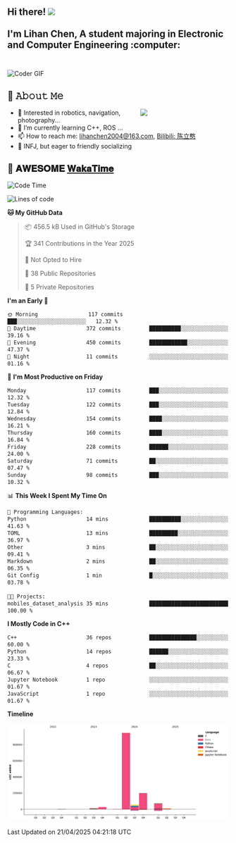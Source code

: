 <h2 align="left">
 <abc>
  <br>Hi there! <img src="https://user-images.githubusercontent.com/42378118/110234147-e3259600-7f4e-11eb-95be-0c4047144dea.gif" width="30"><br>
  <br> I'm Lihan Chen, A student majoring in Electronic and Computer Engineering :computer:<br>
  <br>
 </abc>
</h2>

<img align="center" src="https://media.giphy.com/media/SWoSkN6DxTszqIKEqv/giphy.gif" alt="Coder GIF" width="500">

## :book: 𝙰𝚋𝚘𝚞𝚝 𝙼𝚎

<img align="right" width="40%" src="https://github-readme-stats.vercel.app/api?username=LihanChen2004&show_icons=true&icon_color=CE1D2D&text_color=718096&bg_color=ffffff&hide_title=true" />

- 🌟 Interested in robotics, navigation, photography...
- 🌱 I’m currently learning C++, ROS ... 
- 📫 How to reach me: lihanchen2004@163.com, [Bilibili: 陈立憨](https://space.bilibili.com/170786212)
- 👯 INFJ, but eager to friendly socializing

## 📜 𝐀𝐖𝐄𝐒𝐎𝐌𝐄 [𝐖𝐚𝐤𝐚𝐓𝐢𝐦𝐞](https://github.com/anmol098/waka-readme-stats)

<!--START_SECTION:waka-->
![Code Time](http://img.shields.io/badge/Code%20Time-1%2C051%20hrs%2015%20mins-blue)

![Lines of code](https://img.shields.io/badge/From%20Hello%20World%20I%27ve%20Written-1.3%20million%20lines%20of%20code-blue)

**🐱 My GitHub Data** 

> 📦 456.5 kB Used in GitHub's Storage 
 > 
> 🏆 341 Contributions in the Year 2025
 > 
> 🚫 Not Opted to Hire
 > 
> 📜 38 Public Repositories 
 > 
> 🔑 5 Private Repositories 
 > 
**I'm an Early 🐤** 

```text
🌞 Morning                117 commits         ███░░░░░░░░░░░░░░░░░░░░░░   12.32 % 
🌆 Daytime                372 commits         ██████████░░░░░░░░░░░░░░░   39.16 % 
🌃 Evening                450 commits         ████████████░░░░░░░░░░░░░   47.37 % 
🌙 Night                  11 commits          ░░░░░░░░░░░░░░░░░░░░░░░░░   01.16 % 
```
📅 **I'm Most Productive on Friday** 

```text
Monday                   117 commits         ███░░░░░░░░░░░░░░░░░░░░░░   12.32 % 
Tuesday                  122 commits         ███░░░░░░░░░░░░░░░░░░░░░░   12.84 % 
Wednesday                154 commits         ████░░░░░░░░░░░░░░░░░░░░░   16.21 % 
Thursday                 160 commits         ████░░░░░░░░░░░░░░░░░░░░░   16.84 % 
Friday                   228 commits         ██████░░░░░░░░░░░░░░░░░░░   24.00 % 
Saturday                 71 commits          ██░░░░░░░░░░░░░░░░░░░░░░░   07.47 % 
Sunday                   98 commits          ███░░░░░░░░░░░░░░░░░░░░░░   10.32 % 
```


📊 **This Week I Spent My Time On** 

```text
💬 Programming Languages: 
Python                   14 mins             ██████████░░░░░░░░░░░░░░░   41.63 % 
TOML                     13 mins             █████████░░░░░░░░░░░░░░░░   36.97 % 
Other                    3 mins              ██░░░░░░░░░░░░░░░░░░░░░░░   09.41 % 
Markdown                 2 mins              ██░░░░░░░░░░░░░░░░░░░░░░░   06.35 % 
Git Config               1 min               █░░░░░░░░░░░░░░░░░░░░░░░░   03.78 % 

🐱‍💻 Projects: 
mobiles_dataset_analysis 35 mins             █████████████████████████   100.00 % 
```

**I Mostly Code in C++** 

```text
C++                      36 repos            ███████████████░░░░░░░░░░   60.00 % 
Python                   14 repos            ██████░░░░░░░░░░░░░░░░░░░   23.33 % 
C                        4 repos             ██░░░░░░░░░░░░░░░░░░░░░░░   06.67 % 
Jupyter Notebook         1 repo              ░░░░░░░░░░░░░░░░░░░░░░░░░   01.67 % 
JavaScript               1 repo              ░░░░░░░░░░░░░░░░░░░░░░░░░   01.67 % 
```



**Timeline**

![Lines of Code chart](https://raw.githubusercontent.com/LihanChen2004/LihanChen2004/main/assets/bar_graph.png)


 Last Updated on 21/04/2025 04:21:18 UTC
<!--END_SECTION:waka-->

<!--
**LihanChen2004/LihanChen2004** is a ✨ _special_ ✨ repository because its `README.md` (this file) appears on your GitHub profile.

Here are some ideas to get you started:

- 🔭 I’m currently working on ...
- 🌱 I’m currently learning ...
- 👯 I’m looking to collaborate on ...
- 🤔 I’m looking for help with ...
- 💬 Ask me about ...
- 📫 How to reach me: ...
- 😄 Pronouns: ...
- ⚡ Fun fact: ...
-->
